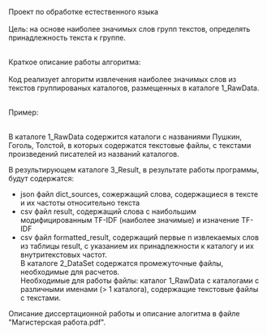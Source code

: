 Проект по обработке естественного языка<br />
<br />
Цель: на основе наиболее значимых слов групп текстов, определять принадлежность текста к группе.<br />

<br />Краткое описание работы алгоритма:<br />
<br />Код реализует алгоритм извлечения наиболее значимых слов из текстов группированых каталогов, размещенных в каталоге 1_RawData.<br />

<br />Пример:<br />

<br />В каталоге 1_RawData содержится каталоги с названиями Пушкин, Гоголь, Толстой, в которых содержатся текстовые файлы, с текстами произведений писателей из названий каталогов.<br />

В результирующем каталоге 3_Result, в результате работы программы, будут содержатся:
- json файл dict_sources, сожержащий слова, содержащиеся в тексте и их частоты относительно текста
- csv файл result, содержащий слова с наибольшим модифицированным TF-IDF (наиболее значимые) и изначение TF-IDF
- csv файл formatted_result, содержащий первые n извлекаемых слов из таблицы result, с указанием их принадлежности к каталогу и их внутритекстовых частот.<br />
В каталоге 2_DataSet содержатся промежуточные файлы, необходимые для расчетов.<br />
Необходимые для работы файлы: каталог 1_RawData с каталогами с различными именами (> 1 каталога), содержащие текстовые файлы с текстами.<br />

Описание диссертационной работы и описание алогитма в файле "Магистерская работа.pdf".
 
 
